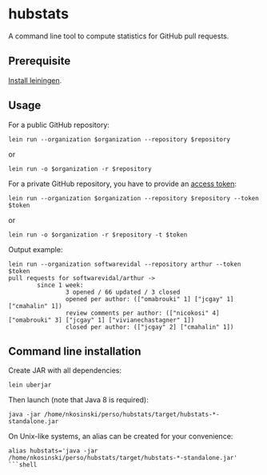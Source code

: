 # hubstats

A command line tool to compute statistics for GitHub pull requests.

## Prerequisite

[Install leiningen](http://leiningen.org/#install).


## Usage

For a public GitHub repository:
```shell
lein run --organization $organization --repository $repository
```
or
```shell
lein run -o $organization -r $repository
```

For a private GitHub repository, you have to provide an 
[access token](https://help.github.com/articles/creating-an-access-token-for-command-line-use/):
```shell
lein run --organization $organization --repository $repository --token $token
```
or
```shell
lein run -o $organization -r $repository -t $token
```

Output example:

```shell
lein run --organization softwarevidal --repository arthur --token $token
pull requests for softwarevidal/arthur ->
        since 1 week:
                3 opened / 66 updated / 3 closed
                opened per author: (["omabrouki" 1] ["jcgay" 1] ["cmahalin" 1])
                review comments per author: (["nicokosi" 4] ["omabrouki" 3] ["jcgay" 1] ["vivianechastagner" 1])
                closed per author: (["jcgay" 2] ["cmahalin" 1])
```

## Command line installation

Create JAR with all dependencies:
```shell
lein uberjar
```
Then launch (note that Java 8 is required):
```shell
java -jar /home/nkosinski/perso/hubstats/target/hubstats-*-standalone.jar
```

On Unix-like systems, an alias can be created for your convenience:
```shell
alias hubstats='java -jar /home/nkosinski/perso/hubstats/target/hubstats-*-standalone.jar'
```shell

